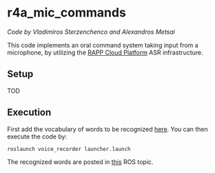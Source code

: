 # r4a_mic_commands

*Code by Vladimiros Sterzenchenco and Alexandros Metsai*

This code implements an oral command system taking input from a microphone, by utilizing the [RAPP Cloud Platform](https://github.com/robotics-4-all/r4a_rapp_cloud_api_python) ASR infrastructure.

## Setup

TOD

## Execution

First add the vocabulary of words to be recognized [here](https://github.com/robotics-4-all/r4a_mic_commands/blob/master/config/params.yaml#L4). You can then execute the code by:

```
roslaunch voice_recorder launcher.launch
```

The recognized words are posted in [this](https://github.com/robotics-4-all/r4a_mic_commands/blob/master/config/topics.yaml#L1) ROS topic.
